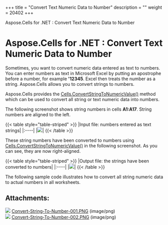 +++
title = "Convert Text Numeric Data to Number" 
description = "" 
weight = 20402 
+++

Aspose.Cells for .NET : Convert Text Numeric Data to Number  

# Aspose.Cells for .NET : Convert Text Numeric Data to Number


Sometimes, you want to convert numeric data entered as text to numbers. You can enter numbers as text in Microsoft Excel by putting an apostrophe before a number, for example **'12345**. Excel then treats the number as a string. Aspose.Cells allows you to convert strings to numbers.

Aspose.Cells provides the [Cells.ConvertStringToNumericValue()](https://apireference.aspose.com/net/cells/aspose.cells/cells/methods/convertstringtonumericvalue) method which can be used to convert all string or text numeric data into numbers.

The following screenshot shows string numbers in cells **A1:A17**. String numbers are aligned to the left.

{{< table style="table-striped" >}}
|Input file: numbers entered as text strings|
|:----|
|![](https://docs2.aspose.com/cells/net/attachments/5017715/5112588.png)|
{{< /table >}}

These string numbers have been converted to numbers using [Cells.ConvertStringToNumericValue()](https://apireference.aspose.com/net/cells/aspose.cells/cells/methods/convertstringtonumericvalue) in the following screenshot. As you can see, they are now right-aligned.

{{< table style="table-striped" >}}
|Output file: the strings have been converted to numbers|
|:----|
|![](https://docs2.aspose.com/cells/net/attachments/5017715/5112587.png)|
{{< /table >}}

The following sample code illustrates how to convert all string numeric data to actual numbers in all worksheets.

## Attachments:

![](https://docs2.aspose.com/cells/net/images/icons/bullet_blue.gif) [Convert-String-To-Number-001.PNG](https://docs2.aspose.com/cells/net/attachments/5017715/5112588.png) (image/png)  
![](https://docs2.aspose.com/cells/net/images/icons/bullet_blue.gif) [Convert-String-To-Number-002.PNG](https://docs2.aspose.com/cells/net/attachments/5017715/5112587.png) (image/png)  

